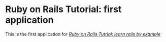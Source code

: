 # Ruby on Rails Tutorial: first application

This is the first application for [*Ruby on Rails Tutrial: learn rails by example*](http://railstutorial.org/)

